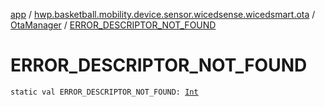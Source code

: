 [app](../../index.md) / [hwp.basketball.mobility.device.sensor.wicedsense.wicedsmart.ota](../index.md) / [OtaManager](index.md) / [ERROR_DESCRIPTOR_NOT_FOUND](.)

# ERROR_DESCRIPTOR_NOT_FOUND

`static val ERROR_DESCRIPTOR_NOT_FOUND: `[`Int`](https://kotlinlang.org/api/latest/jvm/stdlib/kotlin/-int/index.html)